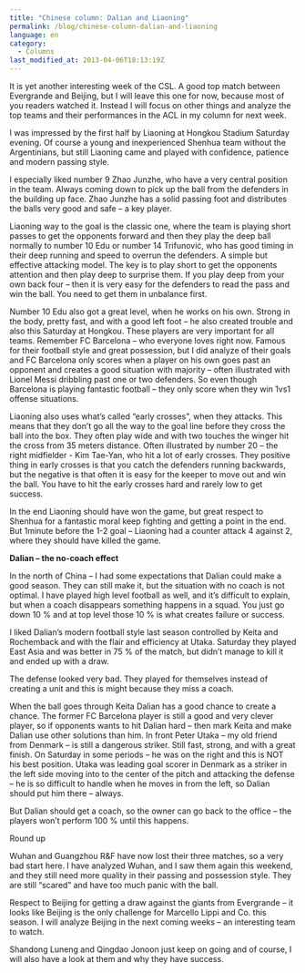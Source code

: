 ```yaml
---
title: "Chinese column: Dalian and Liaoning"
permalink: /blog/chinese-column-dalian-and-liaoning
language: en
category:
  - Columns
last_modified_at: 2013-04-06T18:13:19Z
---
```


It is yet another interesting week of the CSL. A good top match between Evergrande and Beijing, but I will leave this one for now, because most of you readers watched it. Instead I will focus on other things and analyze the top teams and their performances in the ACL in my column for next week.

I was impressed by the first half by Liaoning at Hongkou Stadium Saturday evening. Of course a young and inexperienced Shenhua team without the Argentinians, but still Liaoning came and played with confidence, patience and modern passing style.



I especially liked number 9 Zhao Junzhe, who have a very central position in the team. Always coming down to pick up the ball from the defenders in the building up face. Zhao Junzhe has a solid passing foot and distributes the balls very good and safe – a key player.



Liaoning way to the goal is the classic one, where the team is playing short passes to get the opponents forward and then they play the deep ball normally to number 10 Edu or number 14 Trifunović, who has good timing in their deep running and speed to overrun the defenders. A simple but effective attacking model. The key is to play short to get the opponents attention and then play deep to surprise them. If you play deep from your own back four – then it is very easy for the defenders to read the pass and win the ball. You need to get them in unbalance first.



Number 10 Edu also got a great level, when he works on his own. Strong in the body, pretty fast, and with a good left foot – he also created trouble and also this Saturday at Hongkou. These players are very important for all teams. Remember FC Barcelona – who everyone loves right now. Famous for their football style and great possession, but I did analyze of their goals and FC Barcelona only scores when a player on his own goes past an opponent and creates a good situation with majority – often illustrated with Lionel Messi dribbling past one or two defenders. So even though Barcelona is playing fantastic football – they only score when they win 1vs1 offense situations.

Liaoning also uses what’s called “early crosses”, when they attacks. This means that they don’t go all the way to the goal line before they cross the ball into the box. They often play wide and with two touches the winger hit the cross from 35 meters distance. Often illustrated by number 20 – the right midfielder - Kim Tae-Yan, who hit a lot of early crosses. They positive thing in early crosses is that you catch the defenders running backwards, but the negative is that often it is easy for the keeper to move out and win the ball. You have to hit the early crosses hard and rarely low to get success.



In the end Liaoning should have won the game, but great respect to Shenhua for a fantastic moral keep fighting and getting a point in the end. But 1minute before the 1-2 goal – Liaoning had a counter attack 4 against 2, where they should have killed the game.



**Dalian – the no-coach effect**

In the north of China – I had some expectations that Dalian could make a good season. They can still make it, but the situation with no coach is not optimal. I have played high level football as well, and it’s difficult to explain, but when a coach disappears something happens in a squad. You just go down 10 % and at top level those 10 % is what creates failure or success.

I liked Dalian’s modern football style last season controlled by Keita and Rochemback and with the flair and efficiency at Utaka. Saturday they played East Asia and was better in 75 % of the match, but didn’t manage to kill it and ended up with a draw.



The defense looked very bad. They played for themselves instead of creating a unit and this is might because they miss a coach.

When the ball goes through Keita Dalian has a good chance to create a chance. The former FC Barcelona player is still a good and very clever player, so if opponents wants to hit Dalian hard – then mark Keita and make Dalian use other solutions than him. In front Peter Utaka – my old friend from Denmark – is still a dangerous striker. Still fast, strong, and with a great finish. On Saturday in some periods – he was on the right and this is NOT his best position. Utaka was leading goal scorer in Denmark as a striker in the left side moving into to the center of the pitch and attacking the defense – he is so difficult to handle when he moves in from the left, so Dalian should put him there – always.

But Dalian should get a coach, so the owner can go back to the office – the players won’t perform 100 % until this happens.

Round up



Wuhan and Guangzhou R&F have now lost their three matches, so a very bad start here. I have analyzed Wuhan, and I saw them again this weekend, and they still need more quality in their passing and possession style. They are still “scared” and have too much panic with the ball.

Respect to Beijing for getting a draw against the giants from Evergrande – it looks like Beijing is the only challenge for Marcello Lippi and Co. this season. I will analyze Beijing in the next coming weeks – an interesting team to watch.



Shandong Luneng and Qingdao Jonoon just keep on going and of course, I will also have a look at them and why they have success.

